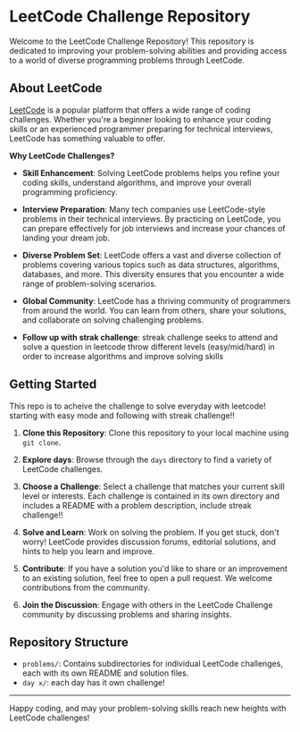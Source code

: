 # LeetCode Challenge Repository

Welcome to the LeetCode Challenge Repository! This repository is dedicated to improving your problem-solving abilities and providing access to a world of diverse programming problems through LeetCode.

## About LeetCode

[LeetCode](https://leetcode.com/) is a popular platform that offers a wide range of coding challenges. Whether you're a beginner looking to enhance your coding skills or an experienced programmer preparing for technical interviews, LeetCode has something valuable to offer.

**Why LeetCode Challenges?**

- **Skill Enhancement**: Solving LeetCode problems helps you refine your coding skills, understand algorithms, and improve your overall programming proficiency.

- **Interview Preparation**: Many tech companies use LeetCode-style problems in their technical interviews. By practicing on LeetCode, you can prepare effectively for job interviews and increase your chances of landing your dream job.

- **Diverse Problem Set**: LeetCode offers a vast and diverse collection of problems covering various topics such as data structures, algorithms, databases, and more. This diversity ensures that you encounter a wide range of problem-solving scenarios.

- **Global Community**: LeetCode has a thriving community of programmers from around the world. You can learn from others, share your solutions, and collaborate on solving challenging problems.
- **Follow up with strak challenge**: streak challenge seeks to attend and solve a question in leetcode throw different levels (easy/mid/hard) in order to increase algorithms and improve solving skills 
## Getting Started

This repo is to acheive the challenge to solve everyday with leetcode! starting with easy mode and following with streak challenge!! 

1. **Clone this Repository**: Clone this repository to your local machine using `git clone`.

2. **Explore days**: Browse through the `days` directory to find a variety of LeetCode challenges.

3. **Choose a Challenge**: Select a challenge that matches your current skill level or interests. Each challenge is contained in its own directory and includes a README with a problem description, include streak challenge!! 

4. **Solve and Learn**: Work on solving the problem. If you get stuck, don't worry! LeetCode provides discussion forums, editorial solutions, and hints to help you learn and improve.

5. **Contribute**: If you have a solution you'd like to share or an improvement to an existing solution, feel free to open a pull request. We welcome contributions from the community.

6. **Join the Discussion**: Engage with others in the LeetCode Challenge community by discussing problems and sharing insights.

## Repository Structure

- `problems/`: Contains subdirectories for individual LeetCode challenges, each with its own README and solution files.
- `day x/`: each day has it own challenge! 


---

Happy coding, and may your problem-solving skills reach new heights with LeetCode challenges!
